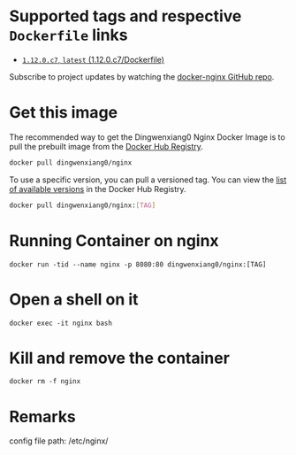 # Supported tags and respective `Dockerfile` links

 - [`1.12.0.c7`, `latest` (1.12.0.c7/Dockerfile)](https://github.com/docker-zone/docker-nginx/blob/1.12.0.c7/1.12.0/centos/7/Dockerfile)
  
Subscribe to project updates by watching the [docker-nginx GitHub repo](https://github.com/docker-zone/docker-nginx/).
 
# Get this image

The recommended way to get the Dingwenxiang0 Nginx Docker Image is to pull the prebuilt image from the [Docker Hub Registry](https://hub.docker.com/r/dingwenxiang0/nginx/).

```bash
docker pull dingwenxiang0/nginx
```

To use a specific version, you can pull a versioned tag. You can view the [list of available versions](https://hub.docker.com/r/dingwenxiang0/nginx/tags/) in the Docker Hub Registry.

```bash
docker pull dingwenxiang0/nginx:[TAG]
```

# Running Container on nginx

`docker run -tid --name nginx -p 8080:80 dingwenxiang0/nginx:[TAG]`

# Open a shell on it

`docker exec -it nginx bash`

# Kill and remove the container

`docker rm -f nginx`

# Remarks

config file path: /etc/nginx/
